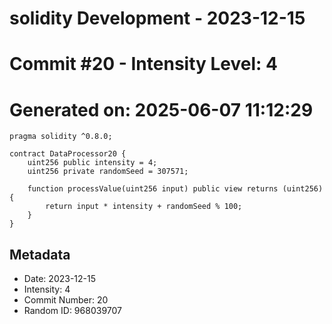 ﻿# solidity Development - 2023-12-15
# Commit #20 - Intensity Level: 4
# Generated on: 2025-06-07 11:12:29
```solidity
pragma solidity ^0.8.0;

contract DataProcessor20 {
    uint256 public intensity = 4;
    uint256 private randomSeed = 307571;

    function processValue(uint256 input) public view returns (uint256) {
        return input * intensity + randomSeed % 100;
    }
}
```
## Metadata
- Date: 2023-12-15
- Intensity: 4
- Commit Number: 20
- Random ID: 968039707
